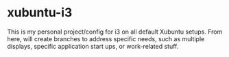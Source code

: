 # xubuntu-i3

This is my personal project/config for i3 on all default Xubuntu setups. From here, will create branches to address specific needs, such as multiple displays, specific application start ups, or work-related stuff.

